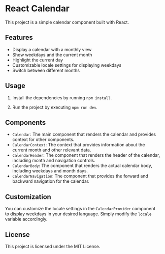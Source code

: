 # React Calendar

This project is a simple calendar component built with React.

## Features

-   Display a calendar with a monthly view
-   Show weekdays and the current month
-   Highlight the current day
-   Customizable locale settings for displaying weekdays
-   Switch between different months

## Usage

1. Install the dependencies by running `npm install`.

2. Run the project by executing `npm run dev`.

## Components

-   `Calendar`: The main component that renders the calendar and provides context for other components.
-   `CalendarContext`: The context that provides information about the current month and other relevant data.
-   `CalendarHeader`: The component that renders the header of the calendar, including month and navigation controls.
-   `CalendarBody`: The component that renders the actual calendar body, including weekdays and month days.
-   `CalendarNavigation`: The component that provides the forward and backward navigation for the calendar.

## Customization

You can customize the locale settings in the `CalendarProvider` component to display weekdays in your desired language. Simply modify the `locale` variable accordingly.

## License

This project is licensed under the MIT License.
